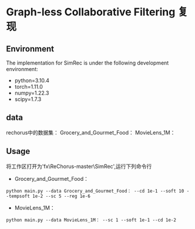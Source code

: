 # Graph-less Collaborative Filtering 复现


## Environment
The implementation for SimRec is under the following development environment:
* python=3.10.4
* torch=1.11.0
* numpy=1.22.3
* scipy=1.7.3

## data
rechorus中的数据集：
Grocery_and_Gourmet_Food：
MovieLens_1M：

## Usage
将工作区打开为'fx\ReChorus-master\SimRec',运行下列命令行

* Grocery_and_Gourmet_Food：
```
python main.py --data Grocery_and_Gourmet_Food： --cd 1e-1 --soft 10 --tempsoft 1e-2 --sc 5 --reg 1e-6
```
* MovieLens_1M：
```
python main.py --data MovieLens_1M： --sc 1 --soft 1e-1 --cd 1e-2
```
